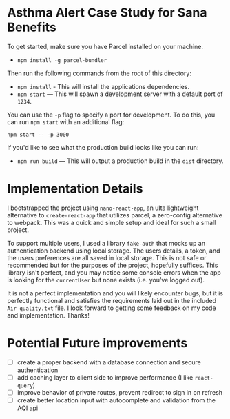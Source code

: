 # Asthma Alert Case Study for Sana Benefits

To get started, make sure you have Parcel installed on your machine.
- `npm install -g parcel-bundler` 

Then run the following commands from the root of this directory:
- `npm install` - This will install the applications dependencies.
- `npm start` — This will spawn a development server with a default port of `1234`.

You can use the `-p` flag to specify a port for development. To do this, you can run `npm start` with an additional flag:

```
npm start -- -p 3000
```


If you'd like to see what the production build looks like you can run:
- `npm run build` — This will output a production build in the `dist` directory.

# Implementation Details

I bootstrapped the project using `nano-react-app`, an ulta lightweight alternative to `create-react-app` that utilizes
parcel, a zero-config alternative to webpack. This was a quick and simple setup and ideal for such a small project.    

To support multiple users, I used a library `fake-auth` that mocks up an authentication backend using local storage. 
The users details, a token, and the users preferences are all saved in local storage.  This is not safe or recommended 
but for the purposes of the project, hopefully suffices. This library isn't perfect, and you may notice some console errors
when the app is looking for the `currentUser` but none exists (i.e. you've logged out).   

It is not a perfect implementation and you will likely encounter bugs, but it is perfectly functional and satisfies the requirements
laid out in the included `Air quality.txt` file.  I look forward to getting some feedback on my code and implementation.  Thanks!

# Potential Future improvements

- [ ] create a proper backend with a database connection and secure authentication
- [ ] add caching layer to client side to improve performance (I like `react-query`)
- [ ] improve behavior of private routes, prevent redirect to sign in on refresh
- [ ] create better location input with autocomplete and validation from the AQI api

